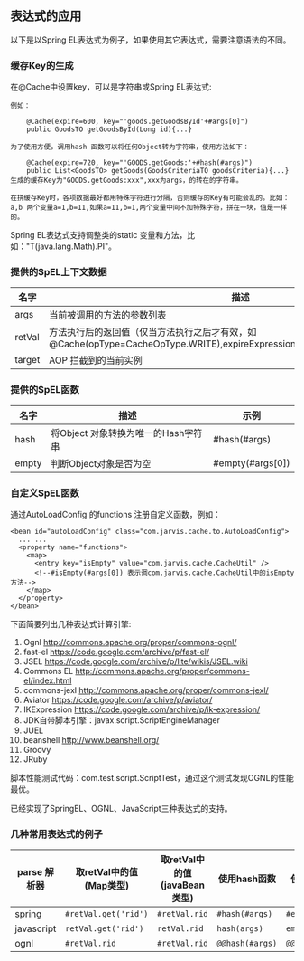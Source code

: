 ## 表达式的应用

以下是以Spring EL表达式为例子，如果使用其它表达式，需要注意语法的不同。

### 缓存Key的生成

 在@Cache中设置key，可以是字符串或Spring EL表达式:

    例如： 

        @Cache(expire=600, key="'goods.getGoodsById'+#args[0]")
        public GoodsTO getGoodsById(Long id){...}

    为了使用方便，调用hash 函数可以将任何Object转为字符串，使用方法如下：
     
        @Cache(expire=720, key="'GOODS.getGoods:'+#hash(#args)")
        public List<GoodsTO> getGoods(GoodsCriteriaTO goodsCriteria){...}
    生成的缓存Key为"GOODS.getGoods:xxx",xxx为args，的转在的字符串。

    在拼缓存Key时，各项数据最好都用特殊字符进行分隔，否则缓存的Key有可能会乱的。比如：a,b 两个变量a=1,b=11,如果a=11,b=1,两个变量中间不加特殊字符，拼在一块，值是一样的。
  Spring EL表达式支持调整类的static 变量和方法，比如："T(java.lang.Math).PI"。

### 提供的SpEL上下文数据

| 名字 | 描述 | 示例 |
| ------------- | ------------- | ------------- |
| args | 当前被调用的方法的参数列表 | #args[0] |
| retVal | 方法执行后的返回值（仅当方法执行之后才有效，如@Cache(opType=CacheOpType.WRITE),expireExpression,autoloadCondition,@ExCache() | #retVal |
| target | AOP 拦截到的当前实例 | #target |

### 提供的SpEL函数

| 名字 | 描述 | 示例 |
| ------------- | ------------- | ------------- |
| hash | 将Object 对象转换为唯一的Hash字符串 | #hash(#args) |
| empty | 判断Object对象是否为空 | #empty(#args[0]) |

### 自定义SpEL函数
通过AutoLoadConfig 的functions 注册自定义函数，例如：

    <bean id="autoLoadConfig" class="com.jarvis.cache.to.AutoLoadConfig">
      ... ...
      <property name="functions">
        <map>
          <entry key="isEmpty" value="com.jarvis.cache.CacheUtil" />
          <!--#isEmpty(#args[0]) 表示调com.jarvis.cache.CacheUtil中的isEmpty方法-->
        </map>
      </property>
    </bean>

下面简要列出几种表达式计算引擎:

1. Ognl http://commons.apache.org/proper/commons-ognl/
2. fast-el https://code.google.com/archive/p/fast-el/
3. JSEL https://code.google.com/archive/p/lite/wikis/JSEL.wiki
4. Commons EL http://commons.apache.org/proper/commons-el/index.html
5. commons-jexl http://commons.apache.org/proper/commons-jexl/
6. Aviator https://code.google.com/archive/p/aviator/
7. IKExpression https://code.google.com/archive/p/ik-expression/
8. JDK自带脚本引擎：javax.script.ScriptEngineManager
9. JUEL  
10. beanshell http://www.beanshell.org/
11. Groovy
12. JRuby


脚本性能测试代码：com.test.script.ScriptTest，通过这个测试发现OGNL的性能最优。

已经实现了SpringEL、OGNL、JavaScript三种表达式的支持。


### 几种常用表达式的例子

parse 解析器| 取retVal中的值(Map类型) |取retVal中的值(javaBean类型) | 使用hash函数 | 使用 empty 判断 |
------------ | ------------- |-------------  |-------------  |------------- 
spring | `#retVal.get('rid')` |`#retVal.rid`  | `#hash(#args)`  | `#empty(#args[0])`  |
javascript | `retVal.get('rid')` |  `retVal.rid` |  `hash(args)` | `empty(args[0])`  |
ognl|`#retVal.rid` | `#retVal.rid`  |  `@@hash(#args)` |  `@@empty(#args[0])` |